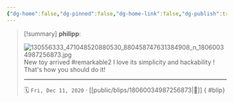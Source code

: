 ```yaml
---
{"dg-home":false,"dg-pinned":false,"dg-home-link":false,"dg-publish":true,"tags":["dgblip"],"disabled rules":["yaml-title","yaml-title-alias","file-name-heading"],"title":"philipp on instagram @ 2020-12-11","created-date":"2020-12-11T09:02:00","updated-date":"2025-05-02T17:43:08","dg-path":"blips/18060034987256873.md","permalink":"/blips/18060034987256873/","dgPassFrontmatter":true}
---
```


> [!summary] **philipp**:
>
> ![130556333_471048520880530_880458747631384908_n_18060034987256873.jpg](/img/user/attachments/130556333_471048520880530_880458747631384908_n_18060034987256873.jpg)
> New toy arrived  #remarkable2 I love its simplicity and hackability ! That's how you should do it!
> - - -
>
> 🗓️ `Fri, Dec 11, 2020` · [[public/blips/18060034987256873\|🔗]]
{ #blip}

